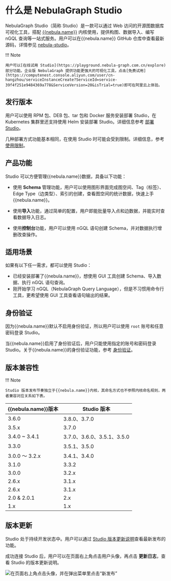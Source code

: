 # 什么是 NebulaGraph Studio

NebulaGraph Studio（简称 Studio）是一款可以通过 Web 访问的开源图数据库可视化工具，搭配 [{{nebula.name}}](../../README.md) 内核使用，提供构图、数据导入、编写 nGQL 查询等一站式服务。用户可以在{{nebula.name}} GitHub 仓库中查看最新源码，详情参见 [nebula-studio](https://github.com/vesoft-inc/nebula-studio)。

!!! Note

    用户可以[在线试用 Studio](https://playground.nebula-graph.com.cn/explore) 部分功能。企业版 NebulaGraph 提供功能更强大的可视化工具，点击[免费试用](https://computenest.console.aliyun.com/user/cn-hangzhou/serviceInstanceCreate?ServiceId=service-39f4f251e9484369a778&ServiceVersion=20&isTrial=true)即可在阿里云上体验。

## 发行版本

用户可以使用 RPM 包、DEB 包、tar 包和 Docker 服务安装部署 Studio，在 Kubernetes 集群里还支持使用 Helm 安装部署 Studio。详细信息参考 [部署 Studio](../deploy-connect/st-ug-deploy.md)。

几种部署方式功能基本相同，在使用 Studio 时可能会受到限制。详细信息，参考[使用限制](st-ug-limitations.md)。

## 产品功能

Studio 可以方便管理{{nebula.name}}数据，具备以下功能：

- 使用 **Schema** 管理功能，用户可以使用图形界面完成图空间、Tag（标签）、Edge Type（边类型）、索引的创建，查看图空间的统计数据，快速上手{{nebula.name}}。
  
- 使用**导入**功能，通过简单的配置，用户即能批量导入点和边数据，并能实时查看数据导入日志。

- 使用**控制台**功能，用户可以使用 nGQL 语句创建 Schema，并对数据执行增删改查操作。

## 适用场景

如果有以下任一需求，都可以使用 Studio：

- 已经安装部署了{{nebula.name}}，想使用 GUI 工具创建 Schema、导入数据、执行 nGQL 语句查询。
- 刚开始学习 nGQL（NebulaGraph Query Language），但是不习惯用命令行工具，更希望使用 GUI 工具查看语句输出的结果。

## 身份验证

因为{{nebula.name}}默认不启用身份验证，所以用户可以使用 `root` 账号和任意密码登录 Studio。

当{{nebula.name}}启用了身份验证后，用户只能使用指定的账号和密码登录 Studio。关于{{nebula.name}}的身份验证功能，参考 [身份验证](../../7.data-security/1.authentication/1.authentication.md "点击前往{{nebula.name}}官网")。


## 版本兼容性

!!! Note

    Studio 版本发布节奏独立于{{nebula.name}}内核，其命名方式也不参照内核命名规则，两者兼容对应关系如下表。

|{{nebula.name}}版本 | Studio 版本 |
| --- | --- |
| 3.6.0  | 3.8.0、3.7.0 |
| 3.5.x  | 3.7.0 |
| 3.4.0 ~ 3.4.1| 3.7.0、3.6.0、3.5.1、3.5.0 |
| 3.3.0 | 3.5.1、3.5.0 |
| 3.0.0 ～ 3.2.x| 3.4.1、3.4.0|
| 3.1.0 | 3.3.2 |
| 3.0.0 | 3.2.x |
| 2.6.x | 3.1.x |
| 2.6.x | 3.1.x |
| 2.0 & 2.0.1 | 2.x |
| 1.x | 1.x|

## 版本更新

Studio 处于持续开发状态中。用户可以通过 [Studio 版本更新说明](../../20.appendix/release-notes/studio-release-note.md)查看最新发布的功能。

成功连接 Studio 后，用户可以在页面右上角点击用户头像，再点击 **更新日志**，查看 Studio 的版本更新说明。

![在页面右上角点击头像，并在弹出菜单里点击“新发布”](https://docs-cdn.nebula-graph.com.cn/figures/st-ug-001-cn.png)
